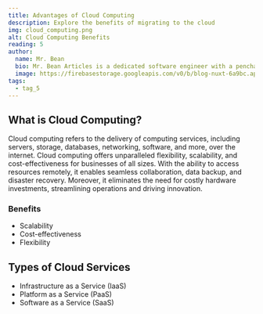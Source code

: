 ```yaml
---
title: Advantages of Cloud Computing
description: Explore the benefits of migrating to the cloud
img: cloud_computing.png
alt: Cloud Computing Benefits
reading: 5
author:
  name: Mr. Bean
  bio: Mr. Bean Articles is a dedicated software engineer with a penchant for writing articles in his spare time. By day, he codes away diligently at his desk, navigating through lines of code with precision and skill. But when the workday ends, his passion for storytelling takes center stage. Drawing from his experiences in the tech industry and his love for humor, he crafts articles that resonate with fellow programmers and tech enthusiasts alike. With a blend of technical expertise and a playful writing style, Mr. Bean Articles offers readers a glimpse into the world of software development through his unique lens.
  image: https://firebasestorage.googleapis.com/v0/b/blog-nuxt-6a9bc.appspot.com/o/person.png?alt=media&token=4dd78dad-9ac4-4310-91f1-da0cd772c29c
tags:
  - tag_5
---
```


## What is Cloud Computing?

Cloud computing refers to the delivery of computing services, including servers, storage, databases, networking, software, and more, over the internet. Cloud computing offers unparalleled flexibility, scalability, and cost-effectiveness for businesses of all sizes. With the ability to access resources remotely, it enables seamless collaboration, data backup, and disaster recovery. Moreover, it eliminates the need for costly hardware investments, streamlining operations and driving innovation.

### Benefits

- Scalability
- Cost-effectiveness
- Flexibility

## Types of Cloud Services

- Infrastructure as a Service (IaaS)
- Platform as a Service (PaaS)
- Software as a Service (SaaS)
